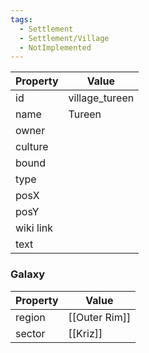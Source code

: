 ```yaml
---
tags:
  - Settlement
  - Settlement/Village
  - NotImplemented
---
```


| Property  | Value          |
| --------- | -------------- |
| id        | village_tureen |
| name      | Tureen         |
| owner     |                |
| culture   |                |
| bound     |                |
| type      |                |
| posX      |                |
| posY      |                |
| wiki link |                |
| text      |                |

### Galaxy
| Property | Value         |
| -------- | ------------- |
| region   | [[Outer Rim]] |
| sector   | [[Kriz]]      |
